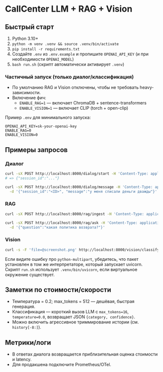 # CallCenter LLM + RAG + Vision

## Быстрый старт
1. Python 3.10+
2. `python -m venv .venv && source .venv/bin/activate`
3. `pip install -r requirements.txt`
4. Создайте `.env` из `.env.example` и пропишите `OPENAI_API_KEY` (и при необходимости `OPENAI_MODEL`)
5. `bash run.sh` (скрипт автоматически активирует `.venv`)

### Частичный запуск (только диалог/классификация)
- По умолчанию RAG и Vision отключены, чтобы не требовать heavy-зависимости.
- Включение фич:
  - `ENABLE_RAG=1` — включает ChromaDB + sentence-transformers
  - `ENABLE_VISION=1` — включает CLIP (torch + open-clip)

Пример `.env` для минимального запуска:
```
OPENAI_API_KEY=sk-your-openai-key
ENABLE_RAG=0
ENABLE_VISION=0
```

## Примеры запросов
### Диалог
```bash
curl -sX POST http://localhost:8000/dialog/start -H 'Content-Type: application/json' -d '{}'
# => {"session_id":"..."}

curl -sX POST http://localhost:8000/dialog/message -H 'Content-Type: application/json' \
  -d '{"session_id":"<ID>", "message":"у меня списали деньги дважды"}'
```

### RAG
```bash
curl -sX POST http://localhost:8000/rag/ingest -H 'Content-Type: application/json' -d '{}' # требует ENABLE_RAG=1

curl -sX POST http://localhost:8000/rag/ask -H 'Content-Type: application/json' \
  -d '{"question":"какая политика возврата?"}'
```

### Vision
```bash
curl -s -F 'file=@screenshot.png' http://localhost:8000/vision/classify # требует ENABLE_VISION=1
```

Если видите ошибку про `python-multipart`, убедитесь, что пакет установлен в том же интерпретаторе, который запускает uvicorn. Скрипт `run.sh` использует `.venv/bin/uvicorn`, если виртуальное окружение существует.

## Заметки по стоимости/скорости
- Температура = 0.2; max_tokens = 512 — дешёвая, быстрая генерация.
- Классификация — короткий вызов LLM с `max_tokens=16`, `temperature=0.0`, возвращает JSON `{category, confidence}`.
- Можно включить агрессивное триммирование истории (см. `history[-8:]`).

## Метрики/логи
- В ответах диалога возвращается приблизительная оценка стоимости и latency.
- Для продакшена подключите Prometheus/OTel.
